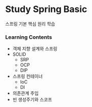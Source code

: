 # Study Spring Basic
스프링 기본 핵심 원리 학습

### Learning Contents

- 객체 지향 설계와 스프링
- SOLID
  - SRP
  - OCP
  - DIP
- 스프링 컨테이너
  - IoC
  - DI
- 의존관계 주입
- 빈 생성주기와 스코프
